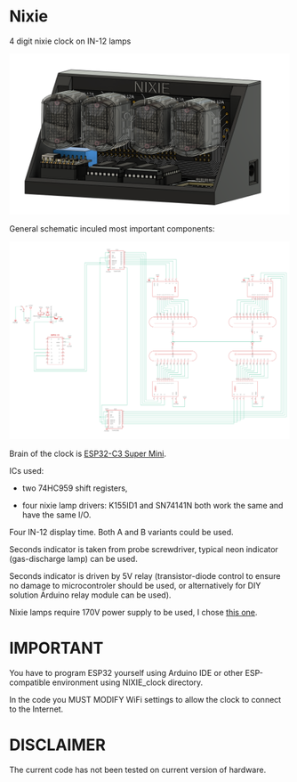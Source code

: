 # Nixie
 4 digit nixie clock on IN-12 lamps
 
<img src="pics/overview.png" width="800px"></a>

General schematic inculed most important components:

<img src="pics/gen schematic.png" width="800px"></a>

Brain of the clock is [ESP32-C3 Super Mini](https://allegro.pl/events/clicks?emission_unit_id=f06a5ec8-8059-49f5-b3e1-0427a0f30828&emission_id=fa8220df-9dc3-44b3-8bd5-d7bab4bfcdd1&type=OFFER&ts=1741079374214&redirect=https%3A%2F%2Fallegro.pl%2Foferta%2Fesp32-c3-super-mini-wifi-bluetooth-ble-5-0-nastepca-esp8266-d1-mini-15295513744%3Fbi_s%3Dads%26bi_m%3Dproductlisting%253Adesktop%253Aquery%26bi_c%3DYjM1MWQ2YjgtZmRkYS00ZTU5LWE4YWEtZmFkNTI4YTliM2E3AA%26bi_t%3Dape&placement=productlisting:desktop:query&sig=47fc114a77d64e92962a4eec50b8c331).

ICs used:

- two 74HC959 shift registers,

- four nixie lamp drivers: K155ID1 and SN74141N both work the same and have the same I/O.

Four IN-12 display time. Both A and B variants could be used.

Seconds indicator is taken from probe screwdriver, typical neon indicator (gas-discharge lamp) can be used.

Seconds indicator is driven by 5V relay (transistor-diode control to ensure no damage to microcontroler should be used, or alternatively for DIY solution Arduino relay module can be used).

Nixie lamps require 170V power supply to be used, I chose [this one](https://pl.aliexpress.com/item/1005005721193065.html?src=google&pdp_npi=4%40dis!PLN!15.17!11.59!!!!!%40!12000034113964492!ppc!!!&src=google&albch=shopping&acnt=708-803-3821&isdl=y&slnk=&plac=&mtctp=&albbt=Google_7_shopping&aff_platform=google&aff_short_key=UneMJZVf&gclsrc=aw.ds&&albagn=888888&&ds_e_adid=&ds_e_matchtype=&ds_e_device=c&ds_e_network=x&ds_e_product_group_id=&ds_e_product_id=pl1005005721193065&ds_e_product_merchant_id=107726890&ds_e_product_country=PL&ds_e_product_language=pl&ds_e_product_channel=online&ds_e_product_store_id=&ds_url_v=2&albcp=19735245762&albag=&isSmbAutoCall=false&needSmbHouyi=false&gad_source=1&gclid=CjwKCAiA5pq-BhBuEiwAvkzVZf3OkaujjkBrAG5RaLtoEE9kd9NwcMxYW9DeDCp0z5XIMhVfqe0_oxoCYh0QAvD_BwE).

# IMPORTANT
You have to program ESP32 yourself using Arduino IDE or other ESP-compatible environment using NIXIE_clock directory.

In the code you MUST MODIFY WiFi settings to allow the clock to connect to the Internet.

# DISCLAIMER
The current code has not been tested on current version of hardware.










